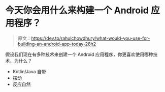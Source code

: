 # 今天你会用什么来构建一个 Android 应用程序？

> 原文：<https://dev.to/rahulchowdhury/what-would-you-use-for-building-an-android-app-today-28h2>

假设我们现在有多种技术来创建一个 Android 应用程序，你更喜欢使用哪种技术，为什么？

*   Kotlin/Java 自带
*   摆动
*   反应自然